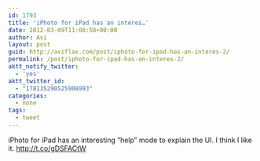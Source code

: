 ```yaml
---
id: 1793
title: 'iPhoto for iPad has an interes…'
date: 2012-03-09T11:08:58+00:00
author: Avi
layout: post
guid: http://aviflax.com/post/iphoto-for-ipad-has-an-interes-2/
permalink: /post/iphoto-for-ipad-has-an-interes-2/
aktt_notify_twitter:
  - 'yes'
aktt_twitter_id:
  - "178135290525908993"
categories:
  - none
tags:
  - tweet
---
```

iPhoto for iPad has an interesting “help” mode to explain the UI. I think I like it. <a href="http://t.co/gDSFACtW" rel="nofollow">http://t.co/gDSFACtW</a>